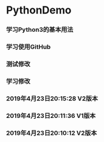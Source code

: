 # PythonDemo
### 学习Python3的基本用法
### 学习使用GitHub
### 测试修改
### 学习修改
### 2019年4月23日20:15:28 V2版本
### 2019年4月23日20:11:36 V1版本 
### 2019年4月23日20:10:12 V2版本 

